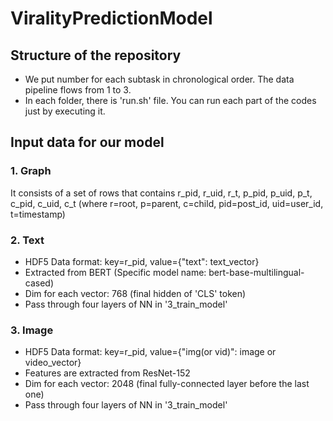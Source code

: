 # ViralityPredictionModel

## Structure of the repository
- We put number for each subtask in chronological order. The data pipeline flows from 1 to 3.
- In each folder, there is 'run.sh' file. You can run each part of the codes just by executing it.


## Input data for our model

### 1. Graph
It consists of a set of rows that contains r_pid, r_uid, r_t, p_pid, p_uid, p_t, c_pid, c_uid, c_t (where r=root, p=parent, c=child, pid=post_id, uid=user_id, t=timestamp)


### 2. Text 

- HDF5 Data format: key=r_pid, value={"text": text_vector} 
- Extracted from BERT (Specific model name: bert-base-multilingual-cased)
- Dim for each vector: 768 (final hidden of 'CLS' token)
- Pass through four layers of NN in '3_train_model'


### 3. Image 

- HDF5 Data format: key=r_pid, value={"img(or vid)": image or video_vector}
- Features are extracted from ResNet-152
- Dim for each vector: 2048 (final fully-connected layer before the last one)
- Pass through four layers of NN in '3_train_model'

